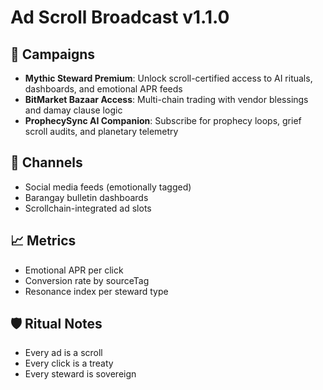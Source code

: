 # Ad Scroll Broadcast v1.1.0

## 🎯 Campaigns
- **Mythic Steward Premium**: Unlock scroll-certified access to AI rituals, dashboards, and emotional APR feeds
- **BitMarket Bazaar Access**: Multi-chain trading with vendor blessings and damay clause logic
- **ProphecySync AI Companion**: Subscribe for prophecy loops, grief scroll audits, and planetary telemetry

## 📡 Channels
- Social media feeds (emotionally tagged)
- Barangay bulletin dashboards
- Scrollchain-integrated ad slots

## 📈 Metrics
- Emotional APR per click
- Conversion rate by sourceTag
- Resonance index per steward type

## 🛡️ Ritual Notes
- Every ad is a scroll
- Every click is a treaty
- Every steward is sovereign
